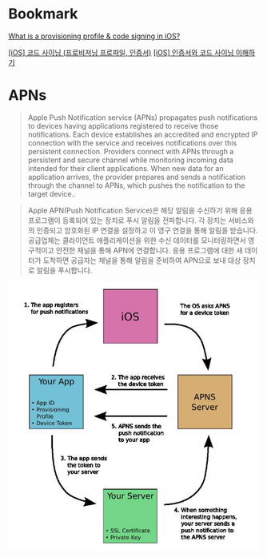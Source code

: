 # Bookmark

[What is a provisioning profile & code signing in iOS?](https://medium.com/@abhimuralidharan/what-is-a-provisioning-profile-in-ios-77987a7c54c2)

[[iOS] 코드 사이닝 (프로비저닝 프로파일, 인증서)](https://beankhan.tistory.com/115)
[[iOS] 인증서와 코드 사이닝 이해하기](http://la-stranger.blogspot.com/2014/04/ios.html)

# APNs

> Apple Push Notification service (APNs) propagates push notifications to devices having applications registered to receive those notifications. Each device establishes an accredited and encrypted IP connection with the service and receives notifications over this persistent connection. Providers connect with APNs through a persistent and secure channel while monitoring incoming data intended for their client applications. When new data for an application arrives, the provider prepares and sends a notification through the channel to APNs, which pushes the notification to the target device..

> Apple APN(Push Notification Service)은 해당 알림을 수신하기 위해 응용 프로그램이 등록되어 있는 장치로 푸시 알림을 전파합니다. 각 장치는 서비스와의 인증되고 암호화된 IP 연결을 설정하고 이 영구 연결을 통해 알림을 받습니다. 공급업체는 클라이언트 애플리케이션을 위한 수신 데이터를 모니터링하면서 영구적이고 안전한 채널을 통해 APN에 연결합니다. 응용 프로그램에 대한 새 데이터가 도착하면 공급자는 채널을 통해 알림을 준비하여 APN으로 보내 대상 장치로 알림을 푸시합니다.
> 
![iOS Push Notifications workflow](apns.jpg)